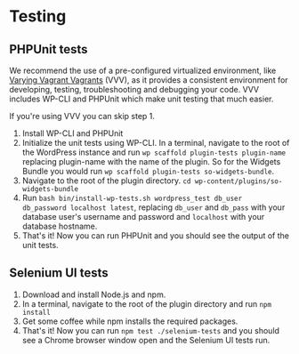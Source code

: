 # Testing

## PHPUnit tests

We recommend the use of a pre-configured virtualized environment, like [Varying Vagrant Vagrants](https://github.com/Varying-Vagrant-Vagrants/VVV) (VVV), as it provides a consistent environment for developing, testing, troubleshooting and debugging your code. VVV includes WP-CLI and PHPUnit which make unit testing that much easier.

If you're using VVV you can skip step 1.

1. Install WP-CLI and PHPUnit 
2. Initialize the unit tests using WP-CLI.  In a terminal, navigate to the root of the WordPress instance and run `wp scaffold plugin-tests plugin-name` replacing plugin-name with the name of the plugin. So for the Widgets Bundle you would run `wp scaffold plugin-tests so-widgets-bundle`. 
3. Navigate to the root of the plugin directory. `cd wp-content/plugins/so-widgets-bundle`
4. Run `bash bin/install-wp-tests.sh wordpress_test db_user db_password localhost latest`, replacing `db_user` and `db_pass` with your database user's username and password and `localhost` with your database hostname. 
5. That's it! Now you can run PHPUnit and you should see the output of the unit tests.

## Selenium UI tests

1. Download and install Node.js and npm.
2. In a terminal, navigate to the root of the plugin directory and run `npm install`
3. Get some coffee while npm installs the required packages. 
4. That's it! Now you can run `npm test ./selenium-tests` and you should see a Chrome browser window open and the Selenium UI tests run.
